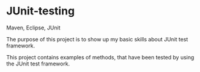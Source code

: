 # JUnit-testing
Maven, Eclipse, JUnit

The purpose of this project is to show up my basic skills about JUnit test framework.

This project contains examples of methods, that have been tested by using the JUnit test framework.
